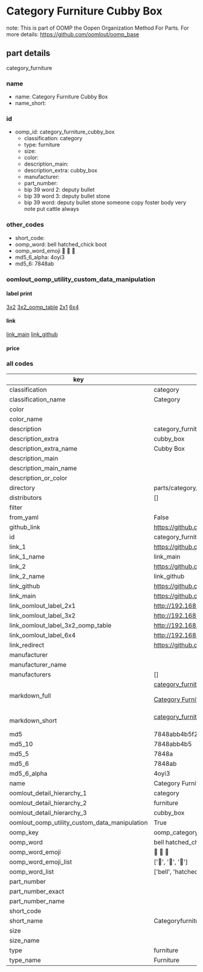 # Category Furniture Cubby Box  

note: This is part of OOMP the Oopen Organization Method For Parts. For more details: https://github.com/oomlout/oomp_base

##  part details
  



category_furniture



### name
* name: Category Furniture Cubby Box
* name_short: 
### id
* oomp_id: category_furniture_cubby_box
  * classification: category
  * type: furniture
  * size: 
  * color: 
  * description_main: 
  * description_extra: cubby_box
  * manufacturer: 
  * part_number: 
  * bip 39 word 2: deputy bullet
  * bip 39 word 3: deputy bullet stone
  * bip 39 word: deputy bullet stone someone copy foster body very note put cattle always

### other_codes
* short_code: 
* oomp_word: bell hatched_chick boot
* oomp_word_emoji :bell: :hatched_chick: :boot:
* md5_6_alpha: 4oyi3
* md5_6: 7848ab






### oomlout_oomp_utility_custom_data_manipulation
#### label print
[3x2](http://192.168.1.245:1112/?label=oomp%204oyi3)
[3x2_oomp_table](http://192.168.1.108:1112/?label=oomp%204oyi3)
[2x1](http://192.168.1.242:1112/?label=oomp%204oyi3)
[6x4](http://192.168.1.55:1112/?label=oomp%204oyi3)    

#### link

[link_main](https://github.com/oomlout/oomlout_oomp_version_1_messy/tree/main/parts/category_furniture_cubby_box) [link_github](https://github.com/oomlout/oomlout_oomp_version_1_messy/tree/main/parts/category_furniture_cubby_box)                             

#### price







### all codes 
| key | value |  
| --- | --- |  
| classification | category |  
| classification_name | Category |  
| color |  |  
| color_name |  |  
| description | category_furniture |  
| description_extra | cubby_box |  
| description_extra_name | Cubby Box |  
| description_main |  |  
| description_main_name |  |  
| description_or_color |   |  
| directory | parts/category_furniture_cubby_box |  
| distributors | [] |  
| filter |  |  
| from_yaml | False |  
| github_link | https://github.com/oomlout/oomlout_oomp_part_src/tree/main/parts/category_furniture_cubby_box |  
| id | category_furniture_cubby_box |  
| link_1 | https://github.com/oomlout/oomlout_oomp_version_1_messy/tree/main/parts/category_furniture_cubby_box |  
| link_1_name | link_main |  
| link_2 | https://github.com/oomlout/oomlout_oomp_version_1_messy/tree/main/parts/category_furniture_cubby_box |  
| link_2_name | link_github |  
| link_github | https://github.com/oomlout/oomlout_oomp_version_1_messy/tree/main/parts/category_furniture_cubby_box |  
| link_main | https://github.com/oomlout/oomlout_oomp_version_1_messy/tree/main/parts/category_furniture_cubby_box |  
| link_oomlout_label_2x1 | http://192.168.1.242:1112/?label=oomp%204oyi3 |  
| link_oomlout_label_3x2 | http://192.168.1.245:1112/?label=oomp%204oyi3 |  
| link_oomlout_label_3x2_oomp_table | http://192.168.1.108:1112/?label=oomp%204oyi3 |  
| link_oomlout_label_6x4 | http://192.168.1.55:1112/?label=oomp%204oyi3 |  
| link_redirect | https://github.com/oomlout/oomlout_oomp_version_1_messy/tree/main/parts/category_furniture_cubby_box |  
| manufacturer |  |  
| manufacturer_name |  |  
| manufacturers | [] |  
| markdown_full | [category_furniture_cubby_box](none)<br>[](none)<br>[Category Furniture Cubby Box](none)<br><br> |  
| markdown_short | [category_furniture_cubby_box](none)<br><br> |  
| md5 | 7848abb4b5f2e31d70180cf1ac8789da |  
| md5_10 | 7848abb4b5 |  
| md5_5 | 7848a |  
| md5_6 | 7848ab |  
| md5_6_alpha | 4oyi3 |  
| name | Category Furniture Cubby Box |  
| oomlout_detail_hierarchy_1 | category |  
| oomlout_detail_hierarchy_2 | furniture |  
| oomlout_detail_hierarchy_3 | cubby_box |  
| oomlout_oomp_utility_custom_data_manipulation | True |  
| oomp_key | oomp_category_furniture_cubby_box |  
| oomp_word | bell hatched_chick boot |  
| oomp_word_emoji | :bell: :hatched_chick: :boot: |  
| oomp_word_emoji_list | [':bell:', ':hatched_chick:', ':boot:'] |  
| oomp_word_list | ['bell', 'hatched_chick', 'boot'] |  
| part_number |  |  
| part_number_exact |  |  
| part_number_name |  |  
| short_code |  |  
| short_name | Categoryfurniture |  
| size |  |  
| size_name |  |  
| type | furniture |  
| type_name | Furniture |  
